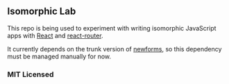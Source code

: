 ## Isomorphic Lab

This repo is being used to experiment with writing isomorphic JavaScript apps
with [React](http://facebook.github.io/react/) and [react-router](https://github.com/rackt/react-router).

It currently depends on the trunk version of [newforms](https://github.com/insin/newforms),
so this dependency must be managed manually for now.

### MIT Licensed